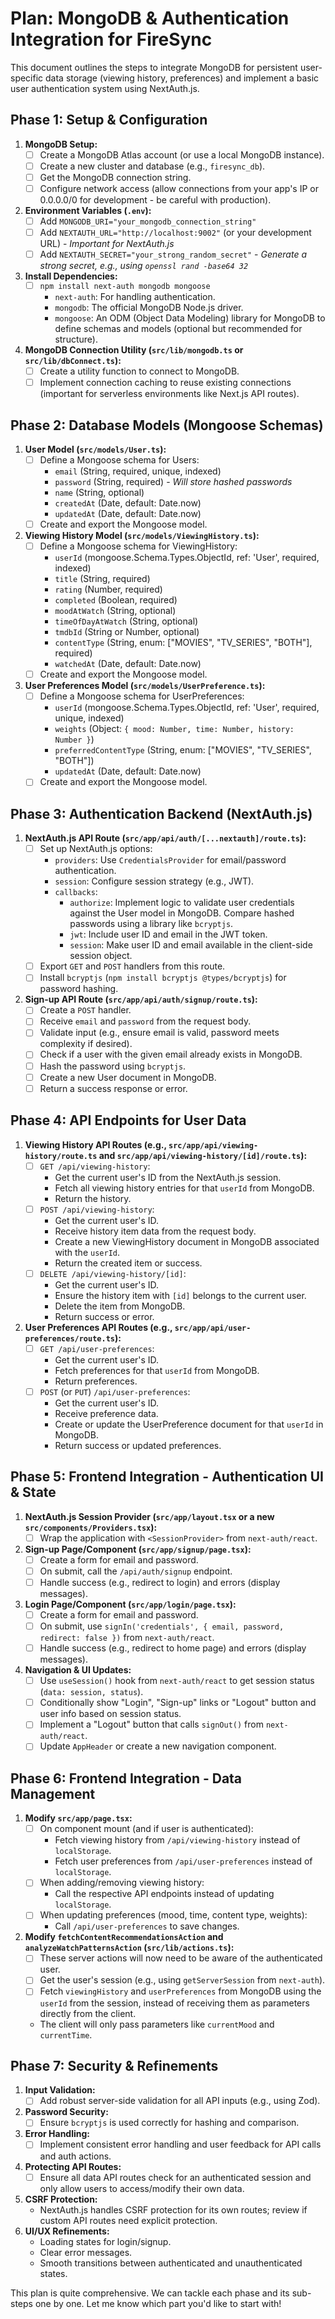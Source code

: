 
# Plan: MongoDB & Authentication Integration for FireSync

This document outlines the steps to integrate MongoDB for persistent user-specific data storage (viewing history, preferences) and implement a basic user authentication system using NextAuth.js.

## Phase 1: Setup & Configuration

1.  **MongoDB Setup:**
    *   [ ] Create a MongoDB Atlas account (or use a local MongoDB instance).
    *   [ ] Create a new cluster and database (e.g., `firesync_db`).
    *   [ ] Get the MongoDB connection string.
    *   [ ] Configure network access (allow connections from your app's IP or 0.0.0.0/0 for development - be careful with production).

2.  **Environment Variables (`.env`):**
    *   [ ] Add `MONGODB_URI="your_mongodb_connection_string"`
    *   [ ] Add `NEXTAUTH_URL="http://localhost:9002"` (or your development URL) - *Important for NextAuth.js*
    *   [ ] Add `NEXTAUTH_SECRET="your_strong_random_secret"` - *Generate a strong secret, e.g., using `openssl rand -base64 32`*

3.  **Install Dependencies:**
    *   [ ] `npm install next-auth mongodb mongoose`
        *   `next-auth`: For handling authentication.
        *   `mongodb`: The official MongoDB Node.js driver.
        *   `mongoose`: An ODM (Object Data Modeling) library for MongoDB to define schemas and models (optional but recommended for structure).

4.  **MongoDB Connection Utility (`src/lib/mongodb.ts` or `src/lib/dbConnect.ts`):**
    *   [ ] Create a utility function to connect to MongoDB.
    *   [ ] Implement connection caching to reuse existing connections (important for serverless environments like Next.js API routes).

## Phase 2: Database Models (Mongoose Schemas)

1.  **User Model (`src/models/User.ts`):**
    *   [ ] Define a Mongoose schema for Users:
        *   `email` (String, required, unique, indexed)
        *   `password` (String, required) - *Will store hashed passwords*
        *   `name` (String, optional)
        *   `createdAt` (Date, default: Date.now)
        *   `updatedAt` (Date, default: Date.now)
    *   [ ] Create and export the Mongoose model.

2.  **Viewing History Model (`src/models/ViewingHistory.ts`):**
    *   [ ] Define a Mongoose schema for ViewingHistory:
        *   `userId` (mongoose.Schema.Types.ObjectId, ref: 'User', required, indexed)
        *   `title` (String, required)
        *   `rating` (Number, required)
        *   `completed` (Boolean, required)
        *   `moodAtWatch` (String, optional)
        *   `timeOfDayAtWatch` (String, optional)
        *   `tmdbId` (String or Number, optional)
        *   `contentType` (String, enum: ["MOVIES", "TV_SERIES", "BOTH"], required)
        *   `watchedAt` (Date, default: Date.now)
    *   [ ] Create and export the Mongoose model.

3.  **User Preferences Model (`src/models/UserPreference.ts`):**
    *   [ ] Define a Mongoose schema for UserPreferences:
        *   `userId` (mongoose.Schema.Types.ObjectId, ref: 'User', required, unique, indexed)
        *   `weights` (Object: `{ mood: Number, time: Number, history: Number }`)
        *   `preferredContentType` (String, enum: ["MOVIES", "TV_SERIES", "BOTH"])
        *   `updatedAt` (Date, default: Date.now)
    *   [ ] Create and export the Mongoose model.

## Phase 3: Authentication Backend (NextAuth.js)

1.  **NextAuth.js API Route (`src/app/api/auth/[...nextauth]/route.ts`):**
    *   [ ] Set up NextAuth.js options:
        *   `providers`: Use `CredentialsProvider` for email/password authentication.
        *   `session`: Configure session strategy (e.g., JWT).
        *   `callbacks`:
            *   `authorize`: Implement logic to validate user credentials against the User model in MongoDB. Compare hashed passwords using a library like `bcryptjs`.
            *   `jwt`: Include user ID and email in the JWT token.
            *   `session`: Make user ID and email available in the client-side session object.
    *   [ ] Export `GET` and `POST` handlers from this route.
    *   [ ] Install `bcryptjs` (`npm install bcryptjs @types/bcryptjs`) for password hashing.

2.  **Sign-up API Route (`src/app/api/auth/signup/route.ts`):**
    *   [ ] Create a `POST` handler.
    *   [ ] Receive `email` and `password` from the request body.
    *   [ ] Validate input (e.g., ensure email is valid, password meets complexity if desired).
    *   [ ] Check if a user with the given email already exists in MongoDB.
    *   [ ] Hash the password using `bcryptjs`.
    *   [ ] Create a new User document in MongoDB.
    *   [ ] Return a success response or error.

## Phase 4: API Endpoints for User Data

1.  **Viewing History API Routes (e.g., `src/app/api/viewing-history/route.ts` and `src/app/api/viewing-history/[id]/route.ts`):**
    *   [ ] `GET /api/viewing-history`:
        *   Get the current user's ID from the NextAuth.js session.
        *   Fetch all viewing history entries for that `userId` from MongoDB.
        *   Return the history.
    *   [ ] `POST /api/viewing-history`:
        *   Get the current user's ID.
        *   Receive history item data from the request body.
        *   Create a new ViewingHistory document in MongoDB associated with the `userId`.
        *   Return the created item or success.
    *   [ ] `DELETE /api/viewing-history/[id]`:
        *   Get the current user's ID.
        *   Ensure the history item with `[id]` belongs to the current user.
        *   Delete the item from MongoDB.
        *   Return success or error.

2.  **User Preferences API Routes (e.g., `src/app/api/user-preferences/route.ts`):**
    *   [ ] `GET /api/user-preferences`:
        *   Get the current user's ID.
        *   Fetch preferences for that `userId` from MongoDB.
        *   Return preferences.
    *   [ ] `POST` (or `PUT`) `/api/user-preferences`:
        *   Get the current user's ID.
        *   Receive preference data.
        *   Create or update the UserPreference document for that `userId` in MongoDB.
        *   Return success or updated preferences.

## Phase 5: Frontend Integration - Authentication UI & State

1.  **NextAuth.js Session Provider (`src/app/layout.tsx` or a new `src/components/Providers.tsx`):**
    *   [ ] Wrap the application with `<SessionProvider>` from `next-auth/react`.

2.  **Sign-up Page/Component (`src/app/signup/page.tsx`):**
    *   [ ] Create a form for email and password.
    *   [ ] On submit, call the `/api/auth/signup` endpoint.
    *   [ ] Handle success (e.g., redirect to login) and errors (display messages).

3.  **Login Page/Component (`src/app/login/page.tsx`):**
    *   [ ] Create a form for email and password.
    *   [ ] On submit, use `signIn('credentials', { email, password, redirect: false })` from `next-auth/react`.
    *   [ ] Handle success (e.g., redirect to home page) and errors (display messages).

4.  **Navigation & UI Updates:**
    *   [ ] Use `useSession()` hook from `next-auth/react` to get session status (`data: session, status`).
    *   [ ] Conditionally show "Login", "Sign-up" links or "Logout" button and user info based on session status.
    *   [ ] Implement a "Logout" button that calls `signOut()` from `next-auth/react`.
    *   [ ] Update `AppHeader` or create a new navigation component.

## Phase 6: Frontend Integration - Data Management

1.  **Modify `src/app/page.tsx`:**
    *   [ ] On component mount (and if user is authenticated):
        *   Fetch viewing history from `/api/viewing-history` instead of `localStorage`.
        *   Fetch user preferences from `/api/user-preferences` instead of `localStorage`.
    *   [ ] When adding/removing viewing history:
        *   Call the respective API endpoints instead of updating `localStorage`.
    *   [ ] When updating preferences (mood, time, content type, weights):
        *   Call `/api/user-preferences` to save changes.

2.  **Modify `fetchContentRecommendationsAction` and `analyzeWatchPatternsAction` (`src/lib/actions.ts`):**
    *   [ ] These server actions will now need to be aware of the authenticated user.
    *   [ ] Get the user's session (e.g., using `getServerSession` from `next-auth`).
    *   [ ] Fetch `viewingHistory` and `userPreferences` from MongoDB using the `userId` from the session, instead of receiving them as parameters directly from the client.
    *   The client will only pass parameters like `currentMood` and `currentTime`.

## Phase 7: Security & Refinements

1.  **Input Validation:**
    *   [ ] Add robust server-side validation for all API inputs (e.g., using Zod).
2.  **Password Security:**
    *   [ ] Ensure `bcryptjs` is used correctly for hashing and comparison.
3.  **Error Handling:**
    *   [ ] Implement consistent error handling and user feedback for API calls and auth actions.
4.  **Protecting API Routes:**
    *   [ ] Ensure all data API routes check for an authenticated session and only allow users to access/modify their own data.
5.  **CSRF Protection:**
    *   NextAuth.js handles CSRF protection for its own routes; review if custom API routes need explicit protection.
6.  **UI/UX Refinements:**
    *   Loading states for login/signup.
    *   Clear error messages.
    *   Smooth transitions between authenticated and unauthenticated states.

This plan is quite comprehensive. We can tackle each phase and its sub-steps one by one. Let me know which part you'd like to start with!
